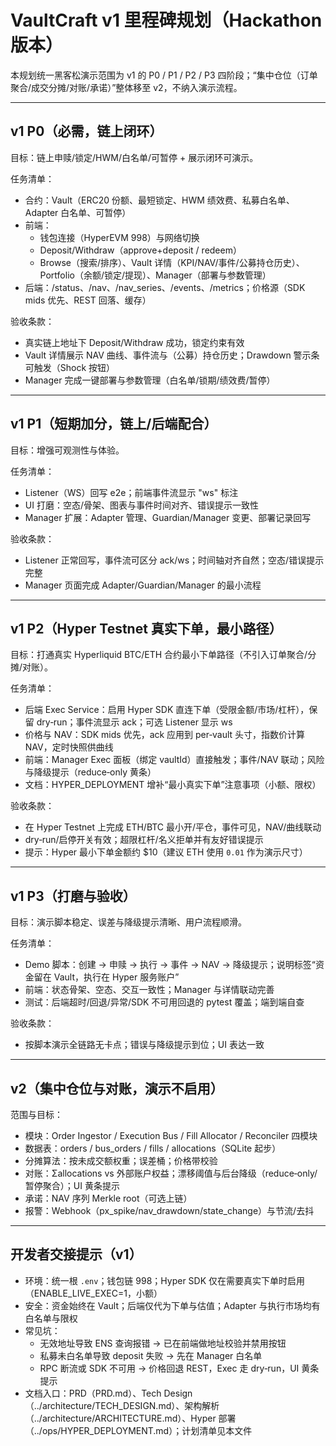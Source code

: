 # VaultCraft v1 里程碑规划（Hackathon 版本）

本规划统一黑客松演示范围为 v1 的 P0 / P1 / P2 / P3 四阶段；“集中仓位（订单聚合/成交分摊/对账/承诺）”整体移至 v2，不纳入演示流程。

---

## v1 P0（必需，链上闭环）

目标：链上申赎/锁定/HWM/白名单/可暂停 + 展示闭环可演示。

任务清单：
- 合约：Vault（ERC20 份额、最短锁定、HWM 绩效费、私募白名单、Adapter 白名单、可暂停）
- 前端：
  - 钱包连接（HyperEVM 998）与网络切换
  - Deposit/Withdraw（approve+deposit / redeem）
  - Browse（搜索/排序）、Vault 详情（KPI/NAV/事件/公募持仓历史）、Portfolio（余额/锁定/提现）、Manager（部署与参数管理）
- 后端：/status、/nav、/nav_series、/events、/metrics；价格源（SDK mids 优先、REST 回落、缓存）

验收条款：
- 真实链上地址下 Deposit/Withdraw 成功，锁定约束有效
- Vault 详情展示 NAV 曲线、事件流与（公募）持仓历史；Drawdown 警示条可触发（Shock 按钮）
- Manager 完成一键部署与参数管理（白名单/锁期/绩效费/暂停）

---

## v1 P1（短期加分，链上/后端配合）

目标：增强可观测性与体验。

任务清单：
- Listener（WS）回写 e2e；前端事件流显示 "ws" 标注
- UI 打磨：空态/骨架、图表与事件时间对齐、错误提示一致性
- Manager 扩展：Adapter 管理、Guardian/Manager 变更、部署记录回写

验收条款：
- Listener 正常回写，事件流可区分 ack/ws；时间轴对齐自然；空态/错误提示完整
- Manager 页面完成 Adapter/Guardian/Manager 的最小流程

---

## v1 P2（Hyper Testnet 真实下单，最小路径）

目标：打通真实 Hyperliquid BTC/ETH 合约最小下单路径（不引入订单聚合/分摊/对账）。

任务清单：
- 后端 Exec Service：启用 Hyper SDK 直连下单（受限金额/市场/杠杆），保留 dry‑run；事件流显示 ack；可选 Listener 显示 ws
- 价格与 NAV：SDK mids 优先，ack 应用到 per‑vault 头寸，指数价计算 NAV，定时快照供曲线
- 前端：Manager Exec 面板（绑定 vaultId）直接触发；事件/NAV 联动；风险与降级提示（reduce‑only 黄条）
- 文档：HYPER_DEPLOYMENT 增补“最小真实下单”注意事项（小额、限权）

验收条款：
- 在 Hyper Testnet 上完成 ETH/BTC 最小开/平仓，事件可见，NAV/曲线联动
- dry‑run/启停开关有效；超限杠杆/名义拒单并有友好错误提示
 - 提示：Hyper 最小下单金额约 $10（建议 ETH 使用 `0.01` 作为演示尺寸）

---

## v1 P3（打磨与验收）

目标：演示脚本稳定、误差与降级提示清晰、用户流程顺滑。

任务清单：
- Demo 脚本：创建 → 申赎 → 执行 → 事件 → NAV → 降级提示；说明标签“资金留在 Vault，执行在 Hyper 服务账户”
- 前端：状态骨架、空态、交互一致性；Manager 与详情联动完善
- 测试：后端超时/回退/异常/SDK 不可用回退的 pytest 覆盖；端到端自查

验收条款：
- 按脚本演示全链路无卡点；错误与降级提示到位；UI 表达一致

---

## v2（集中仓位与对账，演示不启用）

范围与目标：
- 模块：Order Ingestor / Execution Bus / Fill Allocator / Reconciler 四模块
- 数据表：orders / bus_orders / fills / allocations（SQLite 起步）
- 分摊算法：按未成交额权重；误差桶；价格带校验
- 对账：Σallocations vs 外部账户权益；漂移阈值与后台降级（reduce‑only/暂停聚合）；UI 黄条提示
- 承诺：NAV 序列 Merkle root（可选上链）
- 报警：Webhook（px_spike/nav_drawdown/state_change）与节流/去抖

---

## 开发者交接提示（v1）

- 环境：统一根 `.env`；钱包链 998；Hyper SDK 仅在需要真实下单时启用（ENABLE_LIVE_EXEC=1，小额）
- 安全：资金始终在 Vault；后端仅代为下单与估值；Adapter 与执行市场均有白名单与限权
- 常见坑：
  - 无效地址导致 ENS 查询报错 → 已在前端做地址校验并禁用按钮
  - 私募未白名单导致 deposit 失败 → 先在 Manager 白名单
  - RPC 断流或 SDK 不可用 → 价格回退 REST，Exec 走 dry‑run，UI 黄条提示
- 文档入口：PRD（PRD.md）、Tech Design（../architecture/TECH_DESIGN.md）、架构解析（../architecture/ARCHITECTURE.md）、Hyper 部署（../ops/HYPER_DEPLOYMENT.md）；计划清单见本文件
